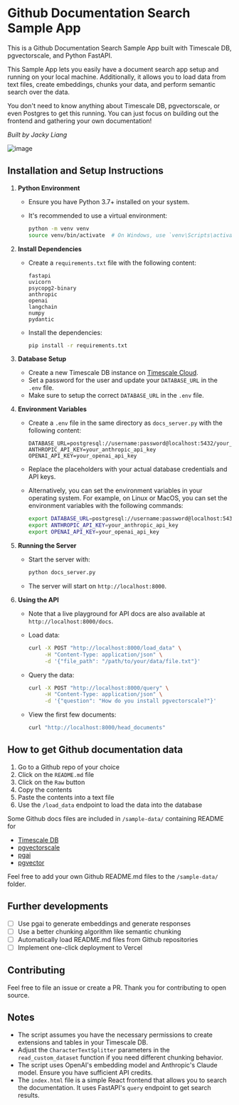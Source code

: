 # Github Documentation Search Sample App

This is a Github Documentation Search Sample App built with Timescale DB, pgvectorscale, and Python FastAPI. 

This Sample App lets you easily have a document search app setup and running on your local machine. Additionally, it allows you to load data from text files, create embeddings, chunks your data, and perform semantic search over the data. 

You don't need to know anything about Timescale DB, pgvectorscale, or even Postgres to get this running. You can just focus on building out the frontend and gathering your own documentation! 

*Built by Jacky Liang*

![image](https://github.com/user-attachments/assets/dde2fecd-7202-4618-bafb-b7c47935f72f)

## Installation and Setup Instructions

1. **Python Environment**
   - Ensure you have Python 3.7+ installed on your system.
   - It's recommended to use a virtual environment:

     ```bash
     python -m venv venv
     source venv/bin/activate  # On Windows, use `venv\Scripts\activate`
     ```

2. **Install Dependencies**
   - Create a `requirements.txt` file with the following content:

     ```
     fastapi
     uvicorn
     psycopg2-binary
     anthropic
     openai
     langchain
     numpy
     pydantic
     ```

   - Install the dependencies:

     ```bash
     pip install -r requirements.txt
     ```

3. **Database Setup**
   - Create a new Timescale DB instance on [Timescale Cloud](https://console.cloud.timescale.com/signup).
   - Set a password for the user and update your `DATABASE_URL` in the `.env` file.
   - Make sure to setup the correct `DATABASE_URL` in the `.env` file.

4. **Environment Variables**
   - Create a `.env` file in the same directory as `docs_server.py` with the following content:

     ```
     DATABASE_URL=postgresql://username:password@localhost:5432/your_database_name
     ANTHROPIC_API_KEY=your_anthropic_api_key
     OPENAI_API_KEY=your_openai_api_key
     ```

   - Replace the placeholders with your actual database credentials and API keys.
   - Alternatively, you can set the environment variables in your operating system. For example, on Linux or MacOS, you can set the environment variables with the following commands:

     ```bash
     export DATABASE_URL=postgresql://username:password@localhost:5432/your_database_name
     export ANTHROPIC_API_KEY=your_anthropic_api_key
     export OPENAI_API_KEY=your_openai_api_key
     ```

5. **Running the Server**
   - Start the server with:

     ```bash
     python docs_server.py
     ```

   - The server will start on `http://localhost:8000`.

6. **Using the API**

   - Note that a live playground for API docs are also available at `http://localhost:8000/docs`.

   - Load data:
     ```bash
     curl -X POST "http://localhost:8000/load_data" \
          -H "Content-Type: application/json" \
          -d '{"file_path": "/path/to/your/data/file.txt"}'
     ```

   - Query the data:
     ```bash
     curl -X POST "http://localhost:8000/query" \
          -H "Content-Type: application/json" \
          -d '{"question": "How do you install pgvectorscale?"}'
     ```

   - View the first few documents:
     ```bash
     curl "http://localhost:8000/head_documents"
     ```

## How to get Github documentation data

1. Go to a Github repo of your choice
2. Click on the `README.md` file
3. Click on the `Raw` button
4. Copy the contents
5. Paste the contents into a text file
6. Use the `/load_data` endpoint to load the data into the database

Some Github docs files are included in `/sample-data/` containing README for
- [Timescale DB](https://github.com/timescale/timescaledb/blob/main/README.md)
- [pgvectorscale](https://github.com/timescale/pgvectorscale/blob/main/README.md)
- [pgai](https://github.com/timescale/pgai/blob/main/README.md)
- [pgvector](https://github.com/pgvector/pgvector/blob/master/README.md)

Feel free to add your own Github README.md files to the `/sample-data/` folder.

## Further developments

- [ ] Use pgai to generate embeddings and generate responses
- [ ] Use a better chunking algorithm like semantic chunking
- [ ] Automatically load README.md files from Github repositories
- [ ] Implement one-click deployment to Vercel

## Contributing

Feel free to file an issue or create a PR. Thank you for contributing to open source. 

## Notes 

   - The script assumes you have the necessary permissions to create extensions and tables in your Timescale DB.
   - Adjust the `CharacterTextSplitter` parameters in the `read_custom_dataset` function if you need different chunking behavior.
   - The script uses OpenAI's embedding model and Anthropic's Claude model. Ensure you have sufficient API credits. 
   - The `index.html` file is a simple React frontend that allows you to search the documentation. It uses FastAPI's `query` endpoint to get search results.
